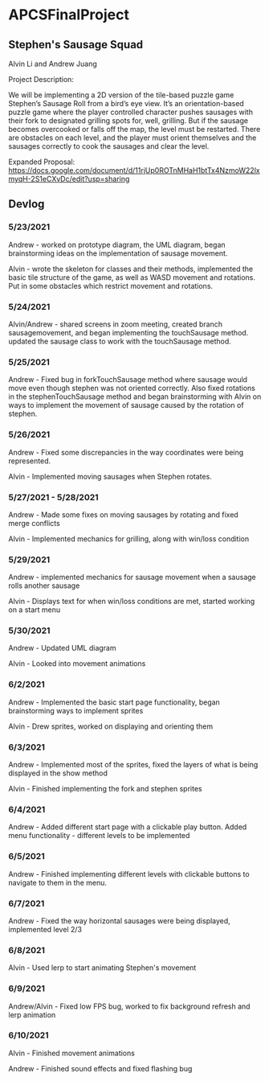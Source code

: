 # APCSFinalProject
## Stephen's Sausage Squad

Alvin Li and Andrew Juang

Project Description:

We will be implementing a 2D version of the tile-based puzzle game Stephen’s Sausage Roll from a bird’s eye view. It’s an orientation-based puzzle game where the player controlled character pushes sausages with their fork to designated grilling spots for, well, grilling. But if the sausage becomes overcooked or falls off the map, the level must be restarted. There are obstacles on each level, and the player must orient themselves and the sausages correctly to cook the sausages and clear the level.


Expanded Proposal:
https://docs.google.com/document/d/11rjUp0ROTnMHaH1btTx4NzmoW22lxmyqH-2S1eCXvDc/edit?usp=sharing

## Devlog

### 5/23/2021
Andrew - worked on prototype diagram, the UML diagram, began brainstorming ideas on the implementation of sausage movement. 

Alvin - wrote the skeleton for classes and their methods, implemented the basic tile structure of the game, as well as WASD movement and rotations. Put in some obstacles which restrict movement and rotations.

### 5/24/2021
Alvin/Andrew - shared screens in zoom meeting, created branch sausagemovement, and began implementing the touchSausage method. updated the sausage class to work with the touchSausage method. 

### 5/25/2021
Andrew - Fixed bug in forkTouchSausage method where sausage would move even though stephen was not oriented correctly. Also fixed rotations in the stephenTouchSausage method and began brainstorming with Alvin on ways to implement the movement of sausage caused by the rotation of stephen. 

### 5/26/2021
Andrew - Fixed some discrepancies in the way coordinates were being represented.

Alvin - Implemented moving sausages when Stephen rotates.

### 5/27/2021 - 5/28/2021
Andrew - Made some fixes on moving sausages by rotating and fixed merge conflicts

Alvin - Implemented mechanics for grilling, along with win/loss condition

### 5/29/2021
Andrew - implemented mechanics for sausage movement when a sausage rolls another sausage

Alvin - Displays text for when win/loss conditions are met, started working on a start menu

### 5/30/2021
Andrew - Updated UML diagram 

Alvin - Looked into movement animations 

### 6/2/2021
Andrew - Implemented the basic start page functionality, began brainstorming ways to implement sprites 

Alvin - Drew sprites, worked on displaying and orienting them

### 6/3/2021
Andrew - Implemented most of the sprites, fixed the layers of what is being displayed in the show method

Alvin - Finished implementing the fork and stephen sprites

### 6/4/2021
Andrew - Added different start page with a clickable play button. Added menu functionality - different levels to be implemented 

### 6/5/2021
Andrew - Finished implementing different levels with clickable buttons to navigate to them in the menu. 

### 6/7/2021
Andrew - Fixed the way horizontal sausages were being displayed, implemented level 2/3

### 6/8/2021
Alvin - Used lerp to start animating Stephen's movement

### 6/9/2021
Andrew/Alvin - Fixed low FPS bug, worked to fix background refresh and lerp animation 

### 6/10/2021
Alvin - Finished movement animations

Andrew - Finished sound effects and fixed flashing bug

